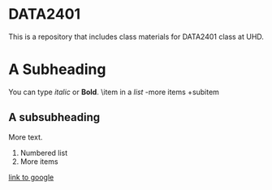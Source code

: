 # DATA2401
This is a repository that includes class materials for DATA2401 class at UHD.
# A Subheading
You can type *italic* or **Bold**.
\item in a _list_
-more items
+subitem

## A subsubheading
More text.
1. Numbered list
2. More items

[link to google](https://www.google.com/)
